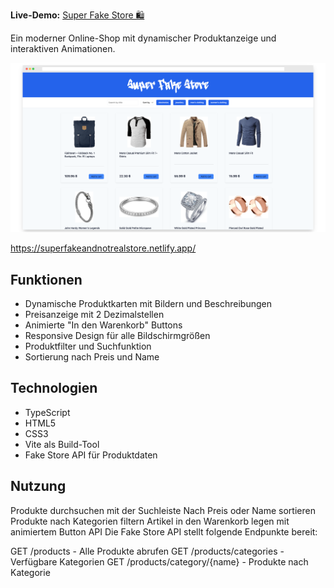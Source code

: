 **Live-Demo:** [Super Fake Store 🛍️](https://superfakeandnotrealstore.netlify.app/)

Ein moderner Online-Shop mit dynamischer Produktanzeige und interaktiven Animationen.

![screenshot](/screely-.png)

https://superfakeandnotrealstore.netlify.app/

## Funktionen

- Dynamische Produktkarten mit Bildern und Beschreibungen
- Preisanzeige mit 2 Dezimalstellen
- Animierte "In den Warenkorb" Buttons
- Responsive Design für alle Bildschirmgrößen
- Produktfilter und Suchfunktion
- Sortierung nach Preis und Name

## Technologien

- TypeScript
- HTML5
- CSS3
- Vite als Build-Tool
- Fake Store API für Produktdaten


## Nutzung
Produkte durchsuchen mit der Suchleiste
Nach Preis oder Name sortieren
Produkte nach Kategorien filtern
Artikel in den Warenkorb legen mit animiertem Button
API
Die Fake Store API stellt folgende Endpunkte bereit:

GET /products - Alle Produkte abrufen
GET /products/categories - Verfügbare Kategorien
GET /products/category/{name} - Produkte nach Kategorie
